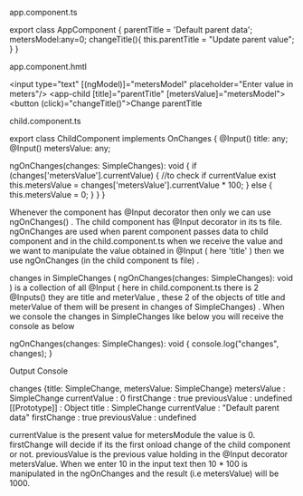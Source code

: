 app.component.ts

export class AppComponent {
  parentTitle = 'Default parent data';
  metersModel:any=0;
changeTitle(){
    this.parentTitle = "Update parent value";
  }
}

app.component.hmtl


<input type="text" [(ngModel)]="metersModel" placeholder="Enter value in meters"/>
<app-child [title]="parentTitle" [metersValue]="metersModel"></app-child>
<button (click)="changeTitle()">Change parentTitle</button>

child.component.ts

export class ChildComponent implements OnChanges {
  @Input() title: any;
  @Input() metersValue: any;

  ngOnChanges(changes: SimpleChanges): void {
    if (changes['metersValue'].currentValue) {  //to check if currentValue exist
      this.metersValue = changes['metersValue'].currentValue * 100;
    }
    else {
      this.metersValue = 0;
    }
  }
}


Whenever the component has @Input decorator then only we can use ngOnChanges() . The child component has @Input decorator in its ts file.
ngOnChanges are used when parent component passes data to child component and in the child.component.ts when we receive the value and we want to manipulate the value obtained in @Input ( here 'title' ) then we use ngOnChanges (in the child component ts file) .

changes in SimpleChanges ( ngOnChanges(changes: SimpleChanges): void ) is a collection of all @Input ( here in child.component.ts there is 2 @Inputs() they are title and meterValue , these 2 of the objects of title and meterValue of them will be present in changes of SimpleChanges) . When we console the changes in SimpleChanges like below you will receive the console as below


ngOnChanges(changes: SimpleChanges): void {
console.log("changes", changes);
}


Output Console


changes 
{title: SimpleChange, metersValue: SimpleChange}
metersValue
: 
SimpleChange
currentValue
: 
0
firstChange
: 
true
previousValue
: 
undefined
[[Prototype]]
: 
Object
title
: 
SimpleChange
currentValue
: 
"Default parent data"
firstChange
: 
true
previousValue
: 
undefined



currentValue is the present value for metersModule the value is 0. firstChange will decide if its the first onload change of the child component or not. previousValue is the previous value holding in the @Input decorator metersValue.
When we enter 10 in the input text then 10 * 100 is manipulated in the ngOnChanges and the result (i.e metersValue) will be 1000.